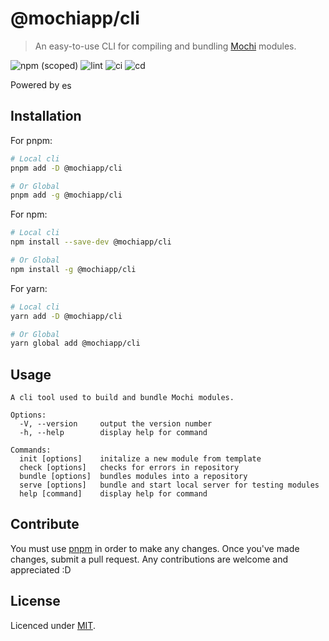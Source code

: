 # @mochiapp/cli
> An easy-to-use CLI for compiling and bundling [Mochi](https://github.com/Mochi-Team/mochi) modules.

![npm (scoped)](https://img.shields.io/npm/v/%40mochiapp/cli)
![lint](https://github.com/Mochi-Team/cli/actions/workflows/lint.yml/badge.svg)
![ci](https://github.com/Mochi-Team/cli/actions/workflows/ci.yml/badge.svg)
![cd](https://github.com/Mochi-Team/cli/actions/workflows/cd.yml/badge.svg)

Powered by <a href="https://github.com/evanw/esbuild"><img style="height: 1rem; vertical-align: text-bottom;" src="https://esbuild.github.io/favicon.svg" alt="esbuild logo"/></a>

## Installation

For pnpm:
```bash
# Local cli
pnpm add -D @mochiapp/cli

# Or Global 
pnpm add -g @mochiapp/cli
```

For npm:
```bash
# Local cli
npm install --save-dev @mochiapp/cli

# Or Global 
npm install -g @mochiapp/cli
```

For yarn:
```bash
# Local cli
yarn add -D @mochiapp/cli

# Or Global 
yarn global add @mochiapp/cli
```

## Usage
```
A cli tool used to build and bundle Mochi modules.

Options:
  -V, --version     output the version number
  -h, --help        display help for command

Commands:
  init [options]    initalize a new module from template
  check [options]   checks for errors in repository
  bundle [options]  bundles modules into a repository
  serve [options]   bundle and start local server for testing modules
  help [command]    display help for command
```

## Contribute

You must use [pnpm](https://pnpm.io/) in order to make any changes. Once you've made changes, submit a pull request. Any contributions are welcome and appreciated :D

## License
Licenced under [MIT](LICENSE).